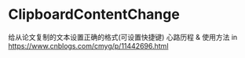 # ClipboardContentChange
给从论文复制的文本设置正确的格式(可设置快捷键)
心路历程 & 使用方法
in https://www.cnblogs.com/cmyg/p/11442696.html

